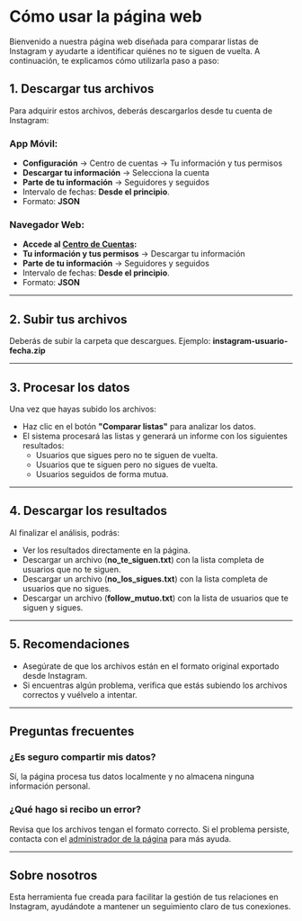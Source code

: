 # Cómo usar la página web

Bienvenido a nuestra página web diseñada para comparar listas de Instagram y ayudarte a identificar quiénes no te siguen de vuelta. A continuación, te explicamos cómo utilizarla paso a paso:

## 1. Descargar tus archivos

Para adquirir estos archivos, deberás descargarlos desde tu cuenta de Instagram:

### App Móvil:
- **Configuración** → Centro de cuentas → Tu información y tus permisos
- **Descargar tu información** → Selecciona la cuenta
- **Parte de tu información** → Seguidores y seguidos
- Intervalo de fechas: **Desde el principio**.
- Formato: **JSON**

### Navegador Web:
- **Accede al [Centro de Cuentas](https://accountscenter.instagram.com/):**
- **Tu información y tus permisos** → Descargar tu información
- **Parte de tu información** → Seguidores y seguidos
- Intervalo de fechas: **Desde el principio**.
- Formato: **JSON**

---

## 2. Subir tus archivos

Deberás de subir la carpeta que descargues. Ejemplo: **instagram-usuario-fecha.zip**

---

## 3. Procesar los datos

Una vez que hayas subido los archivos:

- Haz clic en el botón **"Comparar listas"** para analizar los datos.
- El sistema procesará las listas y generará un informe con los siguientes resultados:
  - Usuarios que sigues pero no te siguen de vuelta.
  - Usuarios que te siguen pero no sigues de vuelta.
  - Usuarios seguidos de forma mutua.

---

## 4. Descargar los resultados

Al finalizar el análisis, podrás:

- Ver los resultados directamente en la página.
- Descargar un archivo (**no_te_siguen.txt**) con la lista completa de usuarios que no te siguen.
- Descargar un archivo (**no_los_sigues.txt**) con la lista completa de usuarios que no sigues.
- Descargar un archivo (**follow_mutuo.txt**) con la lista de usuarios que te siguen y sigues.

---

## 5. Recomendaciones

- Asegúrate de que los archivos están en el formato original exportado desde Instagram.
- Si encuentras algún problema, verifica que estás subiendo los archivos correctos y vuélvelo a intentar.

---

## Preguntas frecuentes

### ¿Es seguro compartir mis datos?

Sí, la página procesa tus datos localmente y no almacena ninguna información personal.

### ¿Qué hago si recibo un error?

Revisa que los archivos tengan el formato correcto. Si el problema persiste, contacta con el [administrador de la página](https://www.instagram.com/davidalvarezzp) para más ayuda.

---

## Sobre nosotros

Esta herramienta fue creada para facilitar la gestión de tus relaciones en Instagram, ayudándote a mantener un seguimiento claro de tus conexiones.
